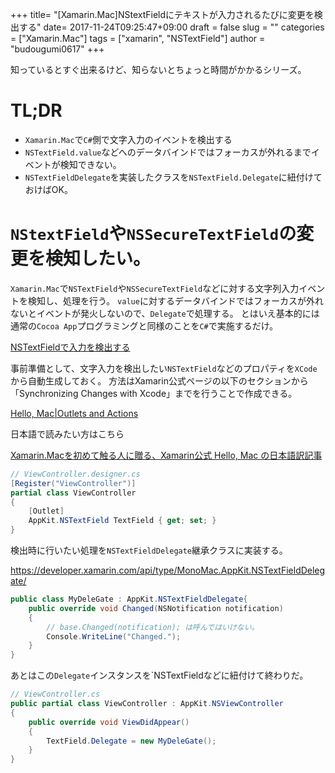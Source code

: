 +++
title= "[Xamarin.Mac]NStextFieldにテキストが入力されるたびに変更を検出する"
date= 2017-11-24T09:25:47+09:00
draft = false
slug = ""
categories = ["Xamarin.Mac"]
tags = ["xamarin", "NSTextField"]
author = "budougumi0617"
+++

知っているとすぐ出来るけど、知らないとちょっと時間がかかるシリーズ。

# TL;DR
- `Xamarin.Mac`で`C#`側で文字入力のイベントを検出する
- `NSTextField.value`などへのデータバインドではフォーカスが外れるまでイベントが検知できない。
- `NSTextFieldDelegate`を実装したクラスを`NSTextField.Delegate`に紐付けておけばOK。


# `NStextField`や`NSSecureTextField`の変更を検知したい。

`Xamarin.Mac`で`NSTextField`や`NSSecureTextField`などに対する文字列入力イベントを検知し、処理を行う。
`value`に対するデータバインドではフォーカスが外れないとイベントが発火しないので、`Delegate`で処理する。
とはいえ基本的には通常の`Cocoa App`プログラミングと同様のことを`C#`で実施するだけ。

[NSTextFieldで入力を検出する  ](https://blog.piyo.tech/posts/2015-07-30-080500)



事前準備として、文字入力を検出したい`NSTextField`などのプロパティを`XCode`から自動生成しておく。
方法はXamarin公式ページの以下のセクションから「Synchronizing Changes with Xcode」までを行うことで作成できる。

[Hello, Mac|Outlets and Actions](https://developer.xamarin.com/guides/mac/getting_started/hello,_mac/#Outlets_and_Actions)


日本語で読みたい方はこちら

[Xamarin.Macを初めて触る人に贈る、Xamarin公式 Hello, Mac の日本語訳記事](https://qiita.com/toshi0607/items/34b3e04f9ad24a5d0153#outlet%E3%81%A8action)


```csharp
// ViewController.designer.cs
[Register("ViewController")]
partial class ViewController
{
    [Outlet]
    AppKit.NSTextField TextField { get; set; }
}
```

検出時に行いたい処理を`NSTextFieldDelegate`継承クラスに実装する。

https://developer.xamarin.com/api/type/MonoMac.AppKit.NSTextFieldDelegate/

```csharp
public class MyDeleGate : AppKit.NSTextFieldDelegate{
    public override void Changed(NSNotification notification)
    {
        // base.Changed(notification); は呼んではいけない。
        Console.WriteLine("Changed.");
    }
}
```

あとはこの`Delegate`インスタンスを`NSTextFieldなどに紐付けて終わりだ。

```csharp
// ViewController.cs
public partial class ViewController : AppKit.NSViewController
{        
    public override void ViewDidAppear()
    {
        TextField.Delegate = new MyDeleGate();
    }
}
```